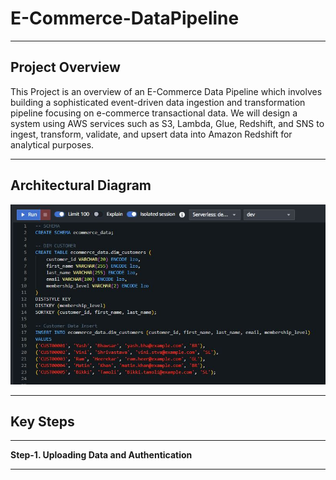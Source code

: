 # E-Commerce-DataPipeline
***
## Project Overview
This Project is an overview of an E-Commerce Data Pipeline which involves building a sophisticated event-driven data ingestion and transformation pipeline focusing on e-commerce transactional data.
We will design a system using AWS services such as S3, Lambda, Glue, Redshift, and SNS to ingest, transform, validate, and upsert data into Amazon Redshift for analytical purposes.
***


## Architectural Diagram
![Architecture Design](https://github.com/yash872/E-Commerce-DataPipeline/blob/master/Images/Dim_Customer.JPG)
***

## Key Steps
***
**Step-1. Uploading Data and Authentication**
***

